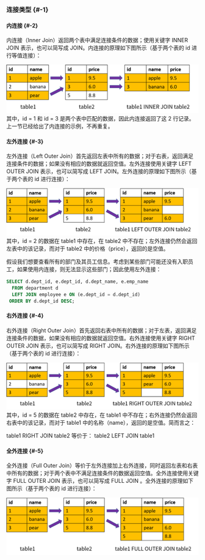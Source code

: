 ### 连接类型 {#-1}

#### 内连接 {#-2}

内连接（Inner Join）返回两个表中满足连接条件的数据；使用关键字 INNER JOIN 表示，也可以简写成 JOIN。内连接的原理如下图所示（基于两个表的 id 进行等值连接）：

![](/assets/20190729200430638.png)其中，id = 1 和 id = 3 是两个表中匹配的数据，因此内连接返回了这 2 行记录。上一节已经给出了内连接的示例，不再重复。

#### 左外连接 {#-3}

左外连接（Left Outer Join）首先返回左表中所有的数据；对于右表，返回满足连接条件的数据；如果没有相应的数据就返回空值。左外连接使用关键字 LEFT OUTER JOIN 表示，也可以简写成 LEFT JOIN。左外连接的原理如下图所示（基于两个表的 id 进行连接）：

![](/assets/20190729214935586.png)其中，id = 2 的数据在 table1 中存在，在 table2 中不存在；左外连接仍然会返回左表中的该记录，而对于 table2 中的价格（price），返回的是空值。

假设我们想要查看所有的部门及其员工信息。考虑到某些部门可能还没有入职员工，如果使用内连接，则无法显示这些部门；因此使用左外连接：

```sql
SELECT d.dept_id, e.dept_id, d.dept_name, e.emp_name
  FROM department d
  LEFT JOIN employee e ON (e.dept_id = d.dept_id)
 ORDER BY d.dept_id DESC;
```

#### 右外连接 {#-4}

右外连接（Right Outer Join）首先返回右表中所有的数据；对于左表，返回满足连接条件的数据，如果没有相应的数据就返回空值。右外连接使用关键字 RIGHT OUTER JOIN 表示，也可以简写成 RIGHT JOIN。右外连接的原理如下图所示（基于两个表的 id 进行连接）：

![](/assets/20190729220026920.png)其中，id = 5 的数据在 table2 中存在，在 table1 中不存在；右外连接仍然会返回右表中的该记录，而对于 table1 中的名称（name），返回的是空值。简而言之：

table1 RIGHT JOIN table2        等价于： table2 LEFT JOIN table1

#### 全外连接 {#-5}

全外连接（Full Outer Join）等价于左外连接加上右外连接，同时返回左表和右表中所有的数据；对于两个表中不满足连接条件的数据返回空值。全外连接使用关键字 FULL OUTER JOIN 表示，也可以简写成 FULL JOIN 。全外连接的原理如下图所示（基于两个表的 id 进行连接）：

![](/assets/20190729220507741.png)

